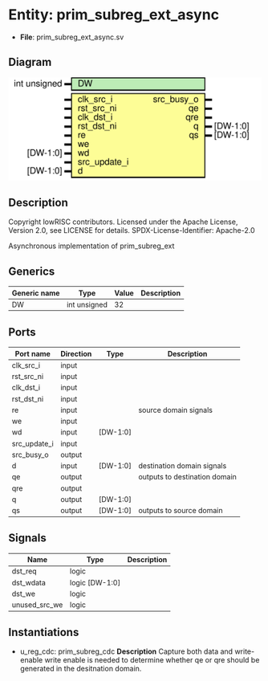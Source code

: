 # Entity: prim_subreg_ext_async

- **File**: prim_subreg_ext_async.sv
## Diagram

![Diagram](prim_subreg_ext_async.svg "Diagram")
## Description

 Copyright lowRISC contributors.
 Licensed under the Apache License, Version 2.0, see LICENSE for details.
 SPDX-License-Identifier: Apache-2.0

 Asynchronous implementation of prim_subreg_ext

## Generics

| Generic name | Type         | Value | Description |
| ------------ | ------------ | ----- | ----------- |
| DW           | int unsigned | 32    |             |
## Ports

| Port name    | Direction | Type     | Description                    |
| ------------ | --------- | -------- | ------------------------------ |
| clk_src_i    | input     |          |                                |
| rst_src_ni   | input     |          |                                |
| clk_dst_i    | input     |          |                                |
| rst_dst_ni   | input     |          |                                |
| re           | input     |          |  source domain signals         |
| we           | input     |          |                                |
| wd           | input     | [DW-1:0] |                                |
| src_update_i | input     |          |                                |
| src_busy_o   | output    |          |                                |
| d            | input     | [DW-1:0] |  destination domain signals    |
| qe           | output    |          |  outputs to destination domain |
| qre          | output    |          |                                |
| q            | output    | [DW-1:0] |                                |
| qs           | output    | [DW-1:0] |  outputs to source domain      |
## Signals

| Name          | Type           | Description |
| ------------- | -------------- | ----------- |
| dst_req       | logic          |             |
| dst_wdata     | logic [DW-1:0] |             |
| dst_we        | logic          |             |
| unused_src_we | logic          |             |
## Instantiations

- u_reg_cdc: prim_subreg_cdc
**Description**
 Capture both data and write-enable
 write enable is needed to determine whether qe or qre should be generated
 in the desitnation domain.

